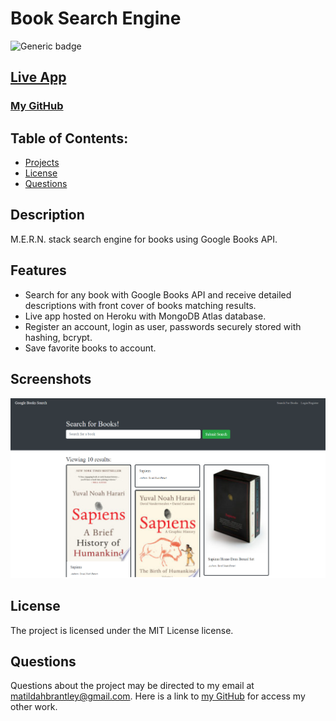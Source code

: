 
 # Book Search Engine
![Generic badge](https://img.shields.io/badge/License-MIT-blue.svg)
## [Live App]()
### [My GitHub](https://github.com/matildabrantley)
## Table of Contents:
* [Projects](#features)
* [License](#license)
* [Questions](#questions)
## Description
M.E.R.N. stack search engine for books using Google Books API.
## Features
* Search for any book with Google Books API and receive detailed descriptions with front cover of books matching results.
* Live app hosted on Heroku with MongoDB Atlas database.
* Register an account, login as user, passwords securely stored with hashing, bcrypt.
* Save favorite books to account.

## Screenshots
![Screenshot](screenshot.png)
## License
The project is licensed under the MIT License license.
## Questions
Questions about the project may be directed to my email at matildahbrantley@gmail.com.
Here is a link to [my GitHub](https://github.com/matildabrantley) 
for access my other work.
